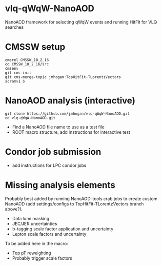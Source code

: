 # vlq-qWqW-NanoAOD
NanoAOD framework for selecting qWqW events and running HitFit for VLQ searches

# CMSSW setup

```
cmsrel CMSSW_10_2_16
cd CMSSW_10_2_16/src
cmsenv
git cms-init
git cms-merge-topic jmhogan:TopHitFit-TLorentzVectors
scramv1 b 
```

# NanoAOD analysis (interactive)

```
git clone https://github.com/jmhogan/vlq-qWqW-NanoAOD.git 
cd vlq-qWqW-NanoAOD.git
```
- Find a NanoAOD file name to use as a test file
- ROOT macro structure, add instructions for interactive test

# Condor job submission 
- add instructions for LPC condor jobs

# Missing analysis elements
Probably best added by running NanoAOD-tools crab jobs to create custom NanoAOD (add settings/configs to TopHitFit-TLorentzVectors branch above?). 
- Data lumi masking
- JEC/JER uncertainties
- b-tagging scale factor application and uncertainty
- Lepton scale factors and uncertainty

To be added here in the macro:
- Top pT reweighting
- Probably trigger scale factors

